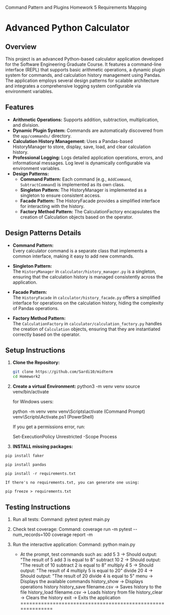 Command Pattern and Plugins Homework 5 Requirements Mapping
# Advanced Python Calculator

## Overview

This project is an advanced Python-based calculator application developed for the Software Engineering Graduate Course. It features a command-line interface (REPL) that supports basic arithmetic operations, a dynamic plugin system for commands, and calculation history management using Pandas. The application employs several design patterns for scalable architecture and integrates a comprehensive logging system configurable via environment variables.

## Features

- **Arithmetic Operations:** Supports addition, subtraction, multiplication, and division.
- **Dynamic Plugin System:** Commands are automatically discovered from the `app/commands/` directory.
- **Calculation History Management:** Uses a Pandas-based HistoryManager to store, display, save, load, and clear calculation history.
- **Professional Logging:** Logs detailed application operations, errors, and informational messages. Log level is dynamically configurable via environment variables.
- **Design Patterns:**
  - **Command Pattern:** Each command (e.g., `AddCommand`, `SubtractCommand`) is implemented as its own class.
  - **Singleton Pattern:** The HistoryManager is implemented as a singleton to ensure consistent access.
  - **Facade Pattern:** The HistoryFacade provides a simplified interface for interacting with the history.
  - **Factory Method Pattern:** The CalculationFactory encapsulates the creation of Calculation objects based on the operator.

## Design Patterns Details

- **Command Pattern:**  
  Every calculator command is a separate class that implements a common interface, making it easy to add new commands.

- **Singleton Pattern:**  
  The `HistoryManager` in `calculator/history_manager.py` is a singleton, ensuring that the calculation history is managed consistently across the application.

- **Facade Pattern:**  
  The `HistoryFacade` in `calculator/history_facade.py` offers a simplified interface for operations on the calculation history, hiding the complexity of Pandas operations.

- **Factory Method Pattern:**  
  The `CalculationFactory` in `calculator/calculation_factory.py` handles the creation of `Calculation` objects, ensuring that they are instantiated correctly based on the operator.

## Setup Instructions

1. **Clone the Repository:**
   ```bash
   git clone https://github.com/Sardi10/midterm
   cd Homework2

2. **Create a virtual Environment:**
   python3 -m venv venv
   source venv/bin/activate

   for Windows users:

   python -m venv venv
   venv\Scripts\activate     (Command Prompt)
   venv\Scripts\Activate.ps1     (PowerShell)

   If you get a permissions error, run:

   Set-ExecutionPolicy Unrestricted -Scope Process


  3. **INSTALL missing packages:**

    pip install faker

    pip install pandas

    pip install -r requirements.txt

    If there's no requirements.txt, you can generate one using:

    pip freeze > requirements.txt


## Testing Instructions

1. Run all tests:
   Command: pytest
            pytest main.py

2. Check test coverage:
   Command: coverage run -m pytest --num_records=100
            coverage report -m

3. Run the interactive application:
   Command: python main.py
   - At the prompt, test commands such as:
       add 5 3         -> Should output: "The result of 5 add 3 is equal to 8"
       subtract 10 2   -> Should output: "The result of 10 subtract 2 is equal to 8"
       multiply 4 5    -> Should output: "The result of 4 multiply 5 is equal to 20"
       divide 20 4     -> Should output: "The result of 20 divide 4 is equal to 5"
       menu            -> Displays the available commands
       history_show    -> Displays operations history
       history_save filename.csv -> Saves history to the file
       history_load filename.csv -> Loads history from file
       history_clear   -> Clears the history
       exit            -> Exits the application
============================================================
